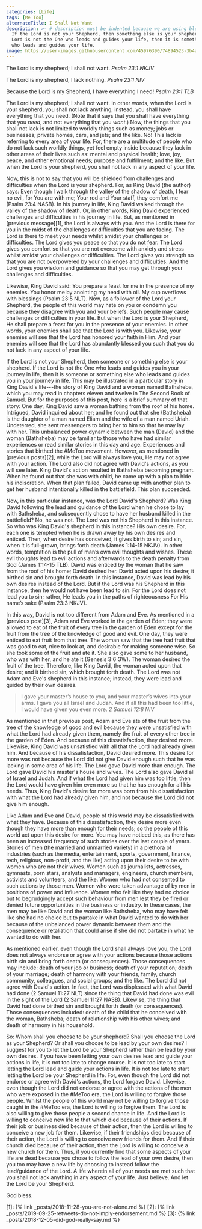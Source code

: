 ```yaml
---
categories: [Life]
tags: [Me Too]
alternateTitle: I Shall Not Want
description: >- # description must be indented because we are using block scalar
  If the Lord is not your Shepherd, then something else is your shepherd. If the
  Lord is not the One who leads and guides your life, then it is something else
  who leads and guides your life.
image: https://user-images.githubusercontent.com/45976390/74894523-3b4a2400-535d-11ea-982c-65db27cbb8ee.jpg
---
```


>
The Lord is my shepherd; I shall not want.
<cite>Psalm 23:1 NKJV</cite>
>
The Lord is my shepherd, I lack nothing.
<cite>Psalm 23:1 NIV</cite>
>
Because the Lord is my Shepherd, I have everything I need!
<cite>Psalm 23:1 TLB</cite>

The Lord is my shepherd; I shall not want. In other words, when the Lord is your
shepherd, you shall not lack anything; instead, you shall have everything that
you need. (Note that it says that you shall have everything that you *need*, and
not everything that you *want*.) Now, the things that you shall not lack is not
limited to worldly things such as money; jobs or businesses; private homes,
cars, and jets; and the like. No! This lack is referring to every area of your
life. For, there are a multitude of people who do not lack such worldly things,
yet feel empty inside because they lack in other areas of their lives such as:
mental and physical health; love, joy, peace, and other emotional needs; purpose
and fulfillment; and the like. But when the Lord is your shepherd, you shall not
lack in any aspect of your life.

Now, this is not to say that you will be shielded from challenges and
difficulties when the Lord is your shepherd. For, as King David (the author)
says: Even though I walk through the valley of the shadow of death, I fear no
evil, for You are with me; Your rod and Your staff, they comfort me (Psalm 23:4
NASB). In his journey in life, King David walked through the valley of the
shadow of death. Or, in other words, King David experienced challenges and
difficulties in his journey in life. But, as mentioned in [previous message][1], 
the Lord is always with you. And the Lord is there for you in the midst of the
challenges or difficulties that you are facing. The Lord is there to meet your
needs whilst amidst your challenges or difficulties. The Lord gives you peace so
that you do not fear. The Lord gives you comfort so that you are not overcome
with anxiety and stress whilst amidst your challenges or difficulties. The Lord
gives you strength so that you are not overpowered by your challenges and
difficulties. And the Lord gives you wisdom and guidance so that you may get
through your challenges and difficulties.

Likewise, King David said: You prepare a feast for me in the presence of my
enemies. You honor me by anointing my head with oil. My cup overflows with
blessings (Psalm 23:5 NLT). Now, as a follower of the Lord your Shepherd, the
people of this world may hate on you or condemn you because they disagree with
you and your beliefs. Such people may cause challenges or difficulties in your
life. But when the Lord is your Shepherd, He shall prepare a feast for you in
the presence of your enemies. In other words, your enemies shall see that the
Lord is with you. Likewise, your enemies will see that the Lord has honored your
faith in Him. And your enemies will see that the Lord has abundantly blessed you
such that you do not lack in any aspect of your life.

If the Lord is not your Shepherd, then someone or something else is your
shepherd. If the Lord is not the One who leads and guides you in your journey in
life, then it is someone or something else who leads and guides you in your
journey in life. This may be illustrated in a particular story in King David's
life---the story of King David and a woman named Bathsheba, which you may read
in chapters eleven and twelve in The Second Book of Samuel. But for the purposes
of this post, here is a brief summary of that story: One day, King David saw a
woman bathing from the roof of his home. Intrigued, David inquired about her;
and he found out that she (Bathsheba) is the daughter of a man named Eliam and
the wife of a man named Uriah. Undeterred, she sent messengers to bring her to
him so that he may lay with her. This unbalanced power dynamic between the man
(David) and the woman (Bathsheba) may be familiar to those who have had similar
experiences or read similar stories in this day and age. Experiences and stories
that birthed the #MeToo movement. However, as mentioned in [previous posts][2],
while the Lord will always love you, He may not agree with your action. The Lord
also did not agree with David's actions, as you will see later. King David's
action resulted in Bathsheba becoming pregnant. When he found out that she was
with child, he came up with a plan to hide his indiscretion. When that plan
failed, David came up with another plan to get her husband intentionally killed
in the battlefield. This plan succeeded.

Now, in this particular instance, was the Lord David's Shepherd? Was King David
following the lead and guidance of the Lord when he chose to lay with Bathsheba,
and subsequently chose to have her husband killed in the battlefield? No, he was
not. The Lord was not his Shepherd in this instance. So who was King David's
shepherd in this instance? His own desire. For, each one is tempted when he is
drawn away by his own desires and enticed. Then, when desire has conceived, it
gives birth to sin; and sin, when it is full-grown, brings forth death (James
1:14-15 NKJV). In other words, temptation is the pull of man’s own evil thoughts
and wishes. These evil thoughts lead to evil actions and afterwards to the death
penalty from God (James 1:14-15 TLB). David was enticed by the woman that he saw
from the roof of his home; David desired her. David acted upon his desire; it
birthed sin and brought forth death. In this instance, David was lead by his own
desires instead of the Lord. But if the Lord was his Shepherd in this instance,
then he would not have been lead to sin. For the Lord does not lead you to sin;
rather, He leads you in the paths of righteousness For His name’s sake (Psalm
23:3 NKJV).

In this way, David is not too different from Adam and Eve. As mentioned in a
[previous post][3], Adam and Eve worked in the garden of Eden; they were allowed 
to eat of the fruit of every tree in the garden of Eden except for the fruit 
from the tree of the knowledge of good and evil. One day, they were enticed to 
eat fruit from that tree. The woman saw that the tree had fruit that was good to
eat, nice to look at, and desirable for making someone wise. So she took some of
the fruit and ate it. She also gave some to her husband, who was with her, and
he ate it (Genesis 3:6 GW). The woman desired the fruit of the tree. Therefore,
like King David, the woman acted upon that desire; and it birthed sin, which
brought forth death. The Lord was not Adam and Eve's shepherd in this instance;
instead, they were lead and guided by their own desires.

> I gave your master’s house to you, and your master’s wives into your arms. I
gave you all Israel and Judah. And if all this had been too little, I would have
given you even more. <cite>2 Samuel 12:8 NIV</cite>

As mentioned in that previous post, Adam and Eve ate of the fruit from the tree
of the knowledge of good and evil because they were unsatisfied with what the
Lord had already given them, namely the fruit of every other tree in the garden
of Eden. And because of this dissatisfaction, they desired more. Likewise, King
David was unsatisfied with all that the Lord had already given him. And because
of his dissatisfaction, David desired more. This desire for more was not because
the Lord did not give David enough such that he was lacking in some area of his
life. The Lord gave David more than enough. The Lord gave David his master's
house and wives. The Lord also gave David all of Israel and Judah. And if what
the Lord had given him was too little, then the Lord would have given him even
more so that he has enough for all his needs. Thus, King David's desire for more
was born from his dissatisfaction with what the Lord had already given him, and
not because the Lord did not give him enough.

Like Adam and Eve and David, people of this world may be dissatisfied with what
they have. Because of this dissatisfaction, they desire more even though they
have more than enough for their needs; so the people of this world act upon this
desire for more. You may have noticed this, as there has been an increased
frequency of such stories over the last couple of years. Stories of men (the
married and unmarried variety) in a plethora of industries (such as the media,
entertainment, sports, government, finance, tech, religious, non-profit, and the
like) acting upon their desire to be with women who are not their wives. Women
such as journalists, actresses, gymnasts, porn stars, analysts and managers,
engineers, church members, activists and volunteers, and the like. Women who had
not consented to such actions by those men. Women who were taken advantage of by
men in positions of power and influence. Women who felt like they had no choice
but to begrudgingly accept such behaviour from men lest they be fired or denied
future opportunities in the business or industry. In these cases, the men may be
like David and the woman like Bathsheba, who may have felt like she had no
choice but to partake in what David wanted to do with her because of the
unbalanced power dynamic between them and the consequence or retaliation that
could arise if she did not partake in what he wanted to do with her.

As mentioned earlier, even though the Lord shall always love you, the Lord does
not always endorse or agree with your actions because those actions birth sin
and bring forth death (or consequences). Those consequences may include: death
of your job or business; death of your reputation; death of your marriage; death
of harmony with your friends, family, church community, colleagues, and social
groups; and the like. The Lord did not agree with David's action. In fact, the
Lord was displeased with what David had done (2 Samuel 11:27 NLT) since the
thing that David had done was evil in the sight of the Lord (2 Samuel 11:27
NASB). Likewise, the thing that David had done birthed sin and brought forth
death (or consequences). Those consequences included: death of the child that he
conceived with the woman, Bathsheba; death of relationship with his other wives;
and death of harmony in his household.

So: Whom shall you choose to be your shepherd? Shall you choose the Lord as your
Shepherd? Or shall you choose to be lead by your own desires? I suggest for you
to let the Lord be your Shepherd rather than be lead by your own desires. If you
have been letting your own desires lead and guide your actions in life, it is
not too late to change course. It is not too late to start letting the Lord lead
and guide your actions in life. It is not too late to start letting the Lord be
your Shepherd in life. For, even though the Lord did not endorse or agree with
David's actions, the Lord forgave David. Likewise, even though the Lord did not
endorse or agree with the actions of the men who were exposed in the #MeToo era,
the Lord is willing to forgive those people. Whilst the people of this world may
not be willing to forgive those caught in the #MeToo era, the Lord is willing to
forgive them. The Lord is also willing to give those people a second chance in
life. And the Lord is willing to conceive new life to that which died because of
their actions. If their job or business died because of their action, then the
Lord is willing to conceive a new job for them. Likewise, if their friendships
died because of their action, the Lord is willing to conceive new friends for
them. And If their church died because of their action, then the Lord is willing
to conceive a new church for them. Thus, if you currently find that some aspects
of your life are dead because you chose to follow the lead of your own desire,
then you too may have a new life by choosing to instead follow the lead/guidance
of the Lord. A life wherein all of your needs are met such that you shall not
lack anything in any aspect of your life. Just believe. And let the Lord be your
Shepherd.

God bless.

[1]: {% link _posts/2018-11-28-you-are-not-alone.md %}
[2]: {% link _posts/2019-09-25-retweets-do-not-imply-endorsement.md %}
[3]: {% link _posts/2018-12-05-did-god-really-say.md %}
